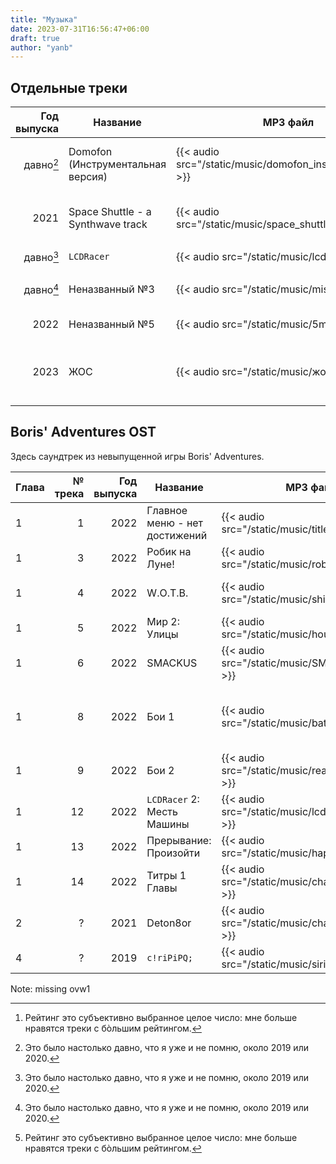 ```yaml
---
title: "Музыка"
date: 2023-07-31T16:56:47+06:00
draft: true
author: "yanb"
---
```


## Отдельные треки

| Год выпуска | Название | MP3 файл | Оценка[^2] | Комментарий |
| -----------:| -------- | -------- | ----------:| ----------- |
| давно[^1] | Domofon (Инструментальная версия) | {{< audio src="/static/music/domofon_instrumental.mp3" >}} | 400 | Этот трек планировался как видеоклип. |
| 2021 | Space Shuttle - a Synthwave track | {{< audio src="/static/music/space_shuttle.mp3" >}} | 393 | Этот трек отличается стилем от других. |
| давно[^1] | `LCDRacer` | {{< audio src="/static/music/lcdracer.mp3" >}} | 355 | `C:> ‎ - @ ‎ ? * ‎ ‎ #` |
| давно[^1] | Неназванный №3 | {{< audio src="/static/music/misc.mp3" >}} | 297 | Первый трек, сделанный не в [LMMS](https://lmms.io/) |
| 2022 | Неназванный №5 | {{< audio src="/static/music/5m.mp3" >}} | 201 | Тест на время \\(\frac 5 4\\) |
| 2023 | ЖОС | {{< audio src="/static/music/жос.mp3" >}} | 339 | Этот трек тоже отличается стилем от других. |

[^1]: Это было настолько давно, что я уже и не помню, около 2019 или 2020.

## Boris' Adventures OST
Здесь саундтрек из невыпущенной игры Boris' Adventures.

| Глава | № трека | Год выпуска | Название | MP3 файл | Оценка[^2] | Комментарий |
| ----- | -------:| -----------:| -------- | -------- | ----------:| ----------- |
| 1 | 1 | 2022 | Главное меню - нет достижений | {{< audio src="/static/music/title.mp3" >}} | 288 | |
| 1 | 3 | 2022 | Робик на Луне! | {{< audio src="/static/music/robik.mp3" >}} | 343 | |
| 1 | 4 | 2022 | W.O.T.B. | {{< audio src="/static/music/shitbus.mp3" >}} | -1 | Лучше вообще не слушать. |
| 1 | 5 | 2022 | Мир 2: Улицы | {{< audio src="/static/music/house.mp3" >}} | 320 | |
| 1 | 6 | 2022 | SMACKUS | {{< audio src="/static/music/SMACKUS.mp3" >}} | 333 | SMACKUS! |
| 1 | 8 | 2022 | Бои 1 | {{< audio src="/static/music/battler.mp3" >}} | 265 | Бои 1 и 2 не совсем подходят к общему стилю игры... |
| 1 | 9 | 2022 | Бои 2 | {{< audio src="/static/music/realbattle.mp3" >}} | 272 | |
| 1 | 12 | 2022 | `LCDRacer` 2: Месть Машины | {{< audio src="/static/music/lcdracist_n.mp3" >}} | 380 | |
| 1 | 13 | 2022 | Прерывание: Произойти | {{< audio src="/static/music/hapen.mp3" >}} | 342 | |
| 1 | 14 | 2022 | Титры 1 Главы | {{< audio src="/static/music/chapter1end.mp3" >}} | 301 | |
| 2 | ? | 2021 | Deton8or | {{< audio src="/static/music/chapter1end.mp3" >}} | 317 | |
| 4 | ? | 2019 | `c!riPiPQ;` | {{< audio src="/static/music/siripipq.mp3" >}} | 355 | |

Note: missing ovw1

[^2]: Рейтинг это субъективно выбранное целое число: мне больше нравятся треки с бòльшим рейтингом.